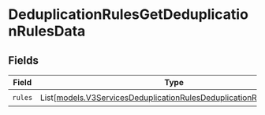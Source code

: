 # DeduplicationRulesGetDeduplicationRulesData


## Fields

| Field                                                                                                                                    | Type                                                                                                                                     | Required                                                                                                                                 | Description                                                                                                                              |
| ---------------------------------------------------------------------------------------------------------------------------------------- | ---------------------------------------------------------------------------------------------------------------------------------------- | ---------------------------------------------------------------------------------------------------------------------------------------- | ---------------------------------------------------------------------------------------------------------------------------------------- |
| `rules`                                                                                                                                  | List[[models.V3ServicesDeduplicationRulesDeduplicationRuleResponse](../models/v3servicesdeduplicationrulesdeduplicationruleresponse.md)] | :heavy_check_mark:                                                                                                                       | N/A                                                                                                                                      |